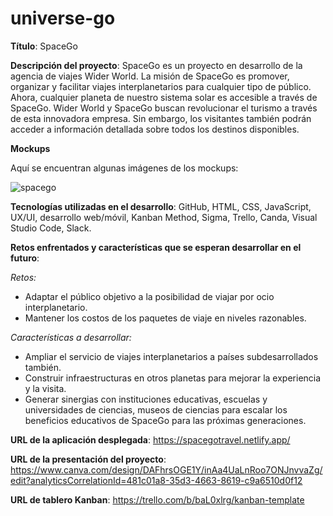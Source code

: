 # universe-go

**Título**:
SpaceGo



**Descripción del proyecto**:
SpaceGo es un proyecto en desarrollo de la agencia de viajes Wider World. La misión de SpaceGo es promover, organizar y facilitar viajes interplanetarios para cualquier tipo de público. Ahora, cualquier planeta de nuestro sistema solar es accesible a través de SpaceGo. Wider World y SpaceGo buscan revolucionar el turismo a través de esta innovadora empresa. Sin embargo, los visitantes también podrán acceder a información detallada sobre todos los destinos disponibles.


**Mockups**

Aquí se encuentran algunas imágenes de los mockups:

![spacego](https://user-images.githubusercontent.com/87943346/235790089-b4956094-0b62-4bcc-8425-834d948b12eb.jpg)


**Tecnologías utilizadas en el desarrollo**:
GitHub, HTML, CSS, JavaScript, UX/UI, desarrollo web/móvil, Kanban Method, Sigma, Trello, Canda, Visual Studio Code, Slack.


**Retos enfrentados y características que se esperan desarrollar en el futuro**:

_Retos:_
- Adaptar el público objetivo a la posibilidad de viajar por ocio interplanetario.
- Mantener los costos de los paquetes de viaje en niveles razonables.

_Características a desarrollar:_
- Ampliar el servicio de viajes interplanetarios a países subdesarrollados también.
- Construir infraestructuras en otros planetas para mejorar la experiencia y la visita.
- Generar sinergias con instituciones educativas, escuelas y universidades de ciencias, museos de ciencias para escalar los beneficios educativos de SpaceGo para las próximas generaciones.

**URL de la aplicación desplegada**:
https://spacegotravel.netlify.app/

**URL de la presentación del proyecto**:
https://www.canva.com/design/DAFhrsOGE1Y/inAa4UaLnRoo7ONJnvvaZg/edit?analyticsCorrelationId=481c01a8-35d3-4663-8619-c9a6510d0f12

**URL de tablero Kanban**:
https://trello.com/b/baL0xlrg/kanban-template

